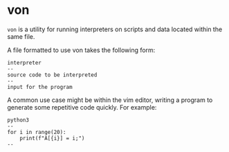 # von

`von` is a utility for running interpreters on scripts and data located within the same file.

A file formatted to use von takes the following form:

```
interpreter
--
source code to be interpreted
--
input for the program
```

A common use case might be within the vim editor, writing a program to
generate some repetitive code quickly. For example:

```
python3
--
for i in range(20):
    print(f"A[{i}] = i;")
--
```


